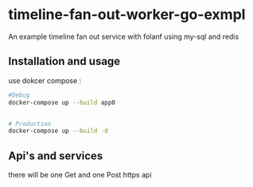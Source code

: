 # timeline-fan-out-worker-go-exmpl
An example timeline fan out service with folanf using my-sql and redis

## Installation and usage 

use dokcer compose :
```bash
#Debug
docker-compose up --build app0


# Production
docker-compose up --build -d 
```

## Api's and services
there will be one Get and one Post https api

